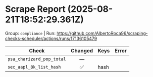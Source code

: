# Scrape Report (2025-08-21T18:52:29.361Z)

Group: `compliance`  |  Run: https://github.com/AlbertoRoca96/scraping-checks-scheduler/actions/runs/17136105479

| Check | Changed | Keys | Error |
|---|:---:|:--|:--|
| `psa_charizard_pop_total` | — |  |  |
| `sec_aapl_8k_list_hash` | ✅ | hash |  |
